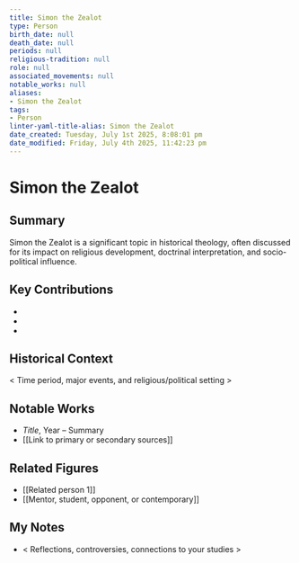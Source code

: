 ```yaml
---
title: Simon the Zealot
type: Person
birth_date: null
death_date: null
periods: null
religious-tradition: null
role: null
associated_movements: null
notable_works: null
aliases:
- Simon the Zealot
tags:
- Person
linter-yaml-title-alias: Simon the Zealot
date_created: Tuesday, July 1st 2025, 8:08:01 pm
date_modified: Friday, July 4th 2025, 11:42:23 pm
---
```


# Simon the Zealot

## Summary
Simon the Zealot is a significant topic in historical theology, often discussed for its impact on religious development, doctrinal interpretation, and socio-political influence.

## Key Contributions
- 
- 
- 

## Historical Context
< Time period, major events, and religious/political setting >

## Notable Works
- *Title*, Year – Summary
- [[Link to primary or secondary sources]]


## Related Figures
- [[Related person 1]]
- [[Mentor, student, opponent, or contemporary]]

## My Notes
- < Reflections, controversies, connections to your studies >
